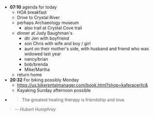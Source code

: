 - **07:10**  agenda for today
	- HOA breakfast
	- Drive to Crystal River
	- perhaps Archaeology museum
		- also trail at Crystal Cove trail
	- dinner at Judy Baughman's
		- dtr Jen with boyfriend
		- son Chris with wife and boy / girl
		- aunt on their mother's side, with husband and friend who was widowed last year
		- nancy/brian
		- bob/brenda
		- Mike/Martha
	- return home
- **20:32** For biking possibly Monday
	- https://us.bikerentalmanager.com/book.html?shop=kaferacerllc&
	- Kayaking Sunday afternoon possible
- > The greatest healing therapy is friendship and love.
> -- <cite>Hubert Humphrey</cite>